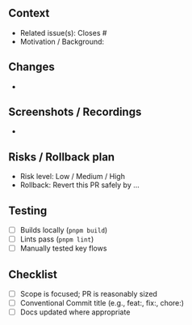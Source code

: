 ## Context
- Related issue(s): Closes #
- Motivation / Background:

## Changes
- 

## Screenshots / Recordings
- 

## Risks / Rollback plan
- Risk level: Low / Medium / High
- Rollback: Revert this PR safely by ...

## Testing
- [ ] Builds locally (`pnpm build`)
- [ ] Lints pass (`pnpm lint`)
- [ ] Manually tested key flows

## Checklist
- [ ] Scope is focused; PR is reasonably sized
- [ ] Conventional Commit title (e.g., feat:, fix:, chore:)
- [ ] Docs updated where appropriate
